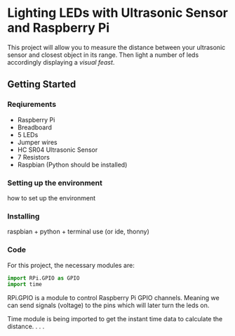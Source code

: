 # Lighting LEDs with Ultrasonic Sensor and Raspberry Pi
This project will allow you to measure the distance between your ultrasonic sensor and closest object in its range.
Then light a number of leds accordingly displaying a _visual feast_.

## Getting Started

### Reqiurements
- Raspberry Pi
- Breadboard
- 5 LEDs
- Jumper wires
- HC SR04 Ultrasonic Sensor
- 7 Resistors
- Raspbian (Python should be installed)

### Setting up the environment
  how to set up the environment

### Installing
  raspbian + python + terminal use (or ide, thonny)
  
### Code
For this project, the necessary modules are:
```python
import RPi.GPIO as GPIO
import time
```
RPi.GPIO is a module to control Raspberry Pi GPIO channels.
Meaning we can send signals (voltage) to the pins which will later turn the leds on.

Time module is being imported to get the instant time data to calculate the distance.
.
.
.

